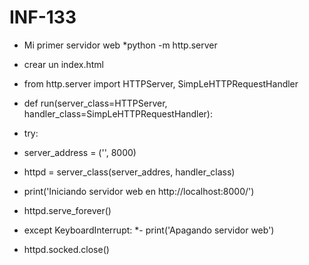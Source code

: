 # INF-133

* Mi primer servidor web
 *python -m http.server

* crear un index.html
* from http.server import HTTPServer, SimpLeHTTPRequestHandler
* def run(server_class=HTTPServer, handler_class=SimpLeHTTPRequestHandler):
* try:
* server_address = ('', 8000)
* httpd = server_class(server_addres, handler_class)
* print('Iniciando servidor web en http://localhost:8000/')
* httpd.serve_forever()
* except KeyboardInterrupt:
*- print('Apagando servidor web')
* httpd.socked.close()
